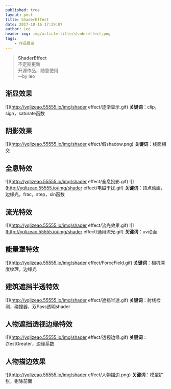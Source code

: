 ```yaml
---
published: true
layout: post
title: ShaderEffect
date: 2017-10-16 17:29:07
author: Leo
header-img: img/article-title/shadereffect.png
tags:
    - 作品展览
---
```

> **ShaderEffect**<br>
> 不定期更新<br>
> 开源作品，随意使用<br>
>  --by leo<br>

## 渐显效果
![](http://yqlizeao.55555.io/img/shader effect/逐渐显示.gif)
**关键词**：clip，sign，saturate函数


## 阴影效果
![](http://yqlizeao.55555.io/img/shader effect/假shadow.png)
**关键词**：线面相交

## 全息特效
![](http://yqlizeao.55555.io/img/shader effect/全息投影.gif)
![](http://yqlizeao.55555.io/img/shader effect/电磁干扰.gif)
**关键词**：顶点动画，边缘光，frac，step，sin函数

## 流光特效
![](http://yqlizeao.55555.io/img/shader effect/流光效果.gif)
![](http://yqlizeao.55555.io/img/shader effect/通用流光.gif)
**关键词**：uv动画

## 能量罩特效
![](http://yqlizeao.55555.io/img/shader effect/ForceField.gif)
**关键词**：相机深度纹理，边缘光

## 建筑遮挡半透特效
![](http://yqlizeao.55555.io/img/shader effect/遮挡半透.gif)
**关键词**：射线检测，碰撞器，双Pass透明shader

## 人物遮挡透视边缘特效
![](http://yqlizeao.55555.io/img/shader effect/透视边缘.gif)
**关键词**：ZtestGreater，边缘系数

## 人物描边效果
![](http://yqlizeao.55555.io/img/shader effect/人物描边.png)
**关键词**：模型扩张，剔除前面